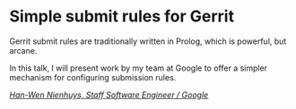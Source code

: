 # Simple submit rules for Gerrit

Gerrit submit rules are traditionally written in Prolog, which is powerful, but
arcane.

In this talk, I will present work by my team at Google to offer a simpler
mechanism for configuring submission rules.

*[Han-Wen Nienhuys, Staff Software Engineer / Google](../speakers.md#hanwen)*
